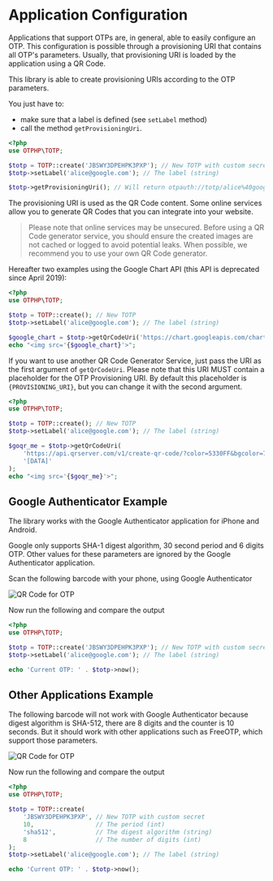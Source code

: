 # Application Configuration

Applications that support OTPs are, in general, able to easily configure an OTP.
This configuration is possible through a provisioning URI that contains all OTP's parameters.
Usually, that provisioning URI is loaded by the application using a QR Code.

This library is able to create provisioning URIs according to the OTP parameters.

You just have to:

- make sure that a label is defined (see `setLabel` method)
- call the method `getProvisioningUri`.

```php
<?php
use OTPHP\TOTP;

$totp = TOTP::create('JBSWY3DPEHPK3PXP'); // New TOTP with custom secret
$totp->setLabel('alice@google.com'); // The label (string)

$totp->getProvisioningUri(); // Will return otpauth://totp/alice%40google.com?secret=JBSWY3DPEHPK3PXP
```

The provisioning URI is used as the QR Code content.
Some online services allow you to generate QR Codes that you can integrate into your website.

> Please note that online services may be unsecured.
> Before using a QR Code generator service, you should ensure the created images are not cached or logged to avoid potential leaks.
> When possible, we recommend you to use your own QR Code generator.

Hereafter two examples using the Google Chart API (this API is deprecated since April 2019):

```php
<?php
use OTPHP\TOTP;

$totp = TOTP::create(); // New TOTP
$totp->setLabel('alice@google.com'); // The label (string)

$google_chart = $totp->getQrCodeUri('https://chart.googleapis.com/chart?chs=200x200&chld=M|0&cht=qr&chl={PROVISIONING_URI}', '{PROVISIONING_URI}');
echo "<img src='{$google_chart}'>";
```

If you want to use another QR Code Generator Service, just pass the URI as the first argument of `getQrCodeUri`.
Please note that this URI MUST contain a placeholder for the OTP Provisioning URI. By default this placeholder is `{PROVISIONING_URI}`, but you can change it with the second argument.

```php
<?php
use OTPHP\TOTP;

$totp = TOTP::create(); // New TOTP
$totp->setLabel('alice@google.com'); // The label (string)

$goqr_me = $totp->getQrCodeUri(
    'https://api.qrserver.com/v1/create-qr-code/?color=5330FF&bgcolor=70FF7E&data=[DATA]&qzone=2&margin=0&size=300x300&ecc=M',
    '[DATA]'
);
echo "<img src='{$goqr_me}'>";
```

## Google Authenticator Example

The library works with the Google Authenticator application for iPhone and Android.

Google only supports SHA-1 digest algorithm, 30 second period and 6 digits OTP. Other values for these parameters are ignored by the Google Authenticator application.

Scan the following barcode with your phone, using Google Authenticator

![QR Code for OTP](https://api.qrserver.com/v1/create-qr-code/?size=200x200&ecc=M&data=otpauth%3A%2F%2Ftotp%2FMy%2520Big%2520Company%3Aalice%2540google.com%3Fsecret%3DJBSWY3DPEHPK3PXP%26issuer%3DMy%2520Big%2520Company)

Now run the following and compare the output

```php
<?php
use OTPHP\TOTP;

$totp = TOTP::create('JBSWY3DPEHPK3PXP'); // New TOTP with custom secret
$totp->setLabel('alice@google.com'); // The label (string)

echo 'Current OTP: ' . $totp->now();
```

## Other Applications Example

The following barcode will not work with Google Authenticator because digest algorithm is SHA-512, there are 8 digits and the counter is 10 seconds. But it should work with other applications such as FreeOTP, which support those parameters.

![QR Code for OTP](https://api.qrserver.com/v1/create-qr-code/?size=200x200&ecc=M&data=otpauth%3A%2F%2Ftotp%2FMy%2520Big%2520Company%3Aalice%2540google.com%3Falgorithm%3Dsha512%26digits%3D8%26period%3D10%26secret%3DJBSWY3DPEHPK3PXP%26issuer%3DMy%2520Big%2520Company)

Now run the following and compare the output

```php
<?php
use OTPHP\TOTP;

$totp = TOTP::create(
    'JBSWY3DPEHPK3PXP', // New TOTP with custom secret
    10,                 // The period (int)
    'sha512',           // The digest algorithm (string)
    8                   // The number of digits (int)
);
$totp->setLabel('alice@google.com'); // The label (string)

echo 'Current OTP: ' . $totp->now();
```
